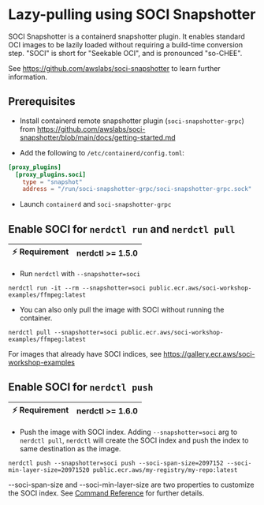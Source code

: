 # Lazy-pulling using SOCI Snapshotter

SOCI Snapshotter is a containerd snapshotter plugin. It enables standard OCI images to be lazily loaded without requiring a build-time conversion step. "SOCI" is short for "Seekable OCI", and is pronounced "so-CHEE".

See https://github.com/awslabs/soci-snapshotter to learn further information.

## Prerequisites

- Install containerd remote snapshotter plugin (`soci-snapshotter-grpc`) from https://github.com/awslabs/soci-snapshotter/blob/main/docs/getting-started.md

- Add the following to `/etc/containerd/config.toml`:
```toml
[proxy_plugins]
  [proxy_plugins.soci]
    type = "snapshot"
    address = "/run/soci-snapshotter-grpc/soci-snapshotter-grpc.sock"
```

- Launch `containerd` and `soci-snapshotter-grpc`

## Enable SOCI for `nerdctl run` and `nerdctl pull`

| :zap: Requirement | nerdctl >= 1.5.0 |
| ----------------- |------------------|

- Run `nerdctl` with `--snapshotter=soci`
```console
nerdctl run -it --rm --snapshotter=soci public.ecr.aws/soci-workshop-examples/ffmpeg:latest
```

- You can also only pull the image with SOCI without running the container.
```console
nerdctl pull --snapshotter=soci public.ecr.aws/soci-workshop-examples/ffmpeg:latest
```

For images that already have SOCI indices, see https://gallery.ecr.aws/soci-workshop-examples

## Enable SOCI for `nerdctl push`

| :zap: Requirement | nerdctl >= 1.6.0 |
| ----------------- |------------------|

- Push the image with SOCI index. Adding `--snapshotter=soci` arg to `nerdctl pull`, `nerdctl` will create the SOCI index and push the index to same destination as the image.
```console
nerdctl push --snapshotter=soci push --soci-span-size=2097152 --soci-min-layer-size=20971520 public.ecr.aws/my-registry/my-repo:latest
```
--soci-span-size and --soci-min-layer-size are two properties to customize the SOCI index. See [Command Reference](https://github.com/containerd/nerdctl/blob/377b2077bb616194a8ef1e19ccde32aa1ffd6c84/docs/command-reference.md?plain=1#L773) for further details.
